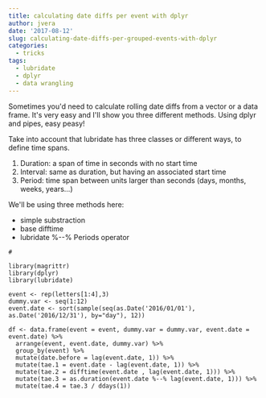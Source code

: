 ```yaml
---
title: calculating date diffs per event with dplyr
author: jvera
date: '2017-08-12'
slug: calculating-date-diffs-per-grouped-events-with-dplyr
categories:
  - tricks
tags:
  - lubridate
  - dplyr
  - data wrangling
---
```

Sometimes you'd need to calculate rolling date diffs from a vector or a data frame. It's very easy and I'll show you three different methods. Using dplyr and pipes, easy peasy!

Take into account that lubridate has three classes or different ways, to define time spans.

1. Duration: a span of time in seconds with no start time
2. Interval: same as duration, but having an associated start time
3. Period: time span between units larger than seconds (days, months, weeks, years...)

We'll be using three methods here: 
- simple substraction
- base difftime
- lubridate %--% Periods operator

```
# 

library(magrittr)
library(dplyr)
library(lubridate)

event <- rep(letters[1:4],3)
dummy.var <- seq(1:12)
event.date <- sort(sample(seq(as.Date('2016/01/01'), as.Date('2016/12/31'), by="day"), 12))

df <- data.frame(event = event, dummy.var = dummy.var, event.date = event.date) %>%
  arrange(event, event.date, dummy.var) %>% 
  group_by(event) %>%
  mutate(date.before = lag(event.date, 1)) %>%
  mutate(tae.1 = event.date - lag(event.date, 1)) %>%
  mutate(tae.2 = difftime(event.date , lag(event.date, 1))) %>%
  mutate(tae.3 = as.duration(event.date %--% lag(event.date, 1))) %>% 
  mutate(tae.4 = tae.3 / ddays(1))
```